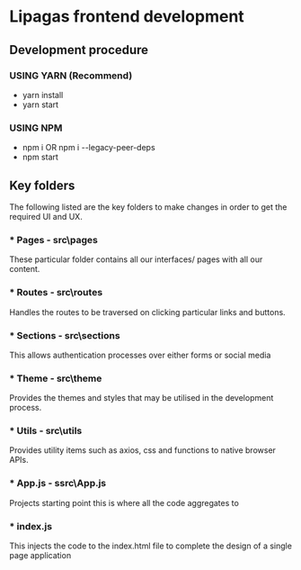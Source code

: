 # Lipagas frontend development

## Development procedure
### USING YARN (Recommend)

- yarn install
- yarn start

### USING NPM

- npm i OR npm i --legacy-peer-deps
- npm start

## Key folders

The following listed are the key folders to make changes in order to get the required
UI and UX.

### * Pages - src\pages
These particular folder contains all our interfaces/ pages with all our content.

### * Routes - src\routes
Handles the routes to be traversed on clicking particular links and buttons.

### * Sections - src\sections
This allows authentication processes over either forms or social media

### * Theme - src\theme
Provides the themes and styles that may be utilised in the development process.

### * Utils - src\utils
Provides utility items such as axios, css and functions to native browser APIs.

### * App.js - ssrc\App.js
Projects starting point this is where all the code aggregates to

### * index.js
This injects the code to the index.html file to complete the design of a single page application


